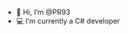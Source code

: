 - 👋 Hi, I’m @PR93
- :computer: I’m currently a C# developer 
  
  
    
  
     
    
         
  
  
   
   
  
 
